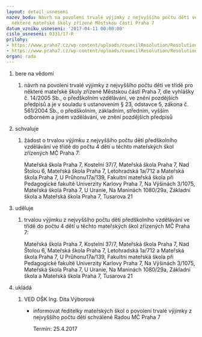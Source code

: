 ```yaml
---
layout: detail_usneseni
nazev_bodu: Návrh na povolení trvalé výjimky z nejvyššího počtu dětí ve třídě pro
  některé mateřské školy zřízené Městskou částí Praha 7
datum_vzniku_usneseni: '2017-04-11 00:00:00'
cislo_usneseni: 0331/17-R
prilohy:
- https://www.praha7.cz/wp-content/uploads/councilResolution/Resolutions/29241/export/1Duvodovazprava~189078.docx
- https://www.praha7.cz/wp-content/uploads/councilResolution/Resolutions/29241/export/export~296337.pdf
organ: rada
---
```

<ol class="urzList_view" id="urzList">
<li id="" class="urzClass1"><span name="1">bere na vědomí</span> 
<ol class="urzOlClass">
<li id="" class="urzClass2" style="TEXT-ALIGN: left"><span><p>návrh na povolení trvalé výjimky z nejvyššího počtu dětí ve třídě pro některé&nbsp;mateřské školy zřízené Městskou částí Praha 7, dle vyhlášky č. 14/2005 Sb., o předškolním vzdělávání, ve znění pozdějších předpisů a je v souladu s ustanovením § 23, odstavce 5, zákona č. 561/2004 Sb., o předškolním, základním, středním, vyšším odborném a jiném vzdělávání, ve znění pozdějších předpisů</p></span></li></ol></li>
<li id="" class="urzClass1"><span name="24">schvaluje</span> 
<ol class="urzOlClass">
<li id="" class="urzClass2" style="TEXT-ALIGN: left"><span><p>žádost o trvalou výjimku z nejvyššího počtu dětí předškolního vzdělávání ve třídě do počtu 4 dětí&nbsp;u těchto mateřských škol zřízených MČ Praha 7:</p><p>Mateřská škola Praha 7, Kostelní 37/7, Mateřská škola Praha 7, Nad Štolou 6, Mateřská škola Praha 7, Letohradská 1a/712 a Mateřská škola Praha 7, U Průhonu17a/139, Fakultní mateřská škola při Pedagogické fakultě Univerzity Karlovy Praha 7, Na Výšinách 3/1075, Mateřská škola Praha 7, U Uranie, Na Maninách 1080/29a, Základní škola a Mateřská škola Praha 7, Tusarova 21</p></span></li></ol></li>
<li id="" class="urzClass1"><span name="31">uděluje</span> 
<ol class="urzOlClass">
<li id="" class="urzClass2" style="TEXT-ALIGN: left"><span><p>trvalou výjimku z nejvyššího počtu dětí předškolního vzdělávání ve třídě do počtu 4 dětí&nbsp;u těchto mateřských škol zřízených MČ Praha 7:&nbsp;</p><p>Mateřská škola Praha 7, Kostelní 37/7, Mateřská škola Praha 7, Nad Štolou 6, Mateřská škola Praha 7, Letohradská 1a/712 a Mateřská škola Praha 7, U Průhonu17a/139, Fakultní mateřská škola při Pedagogické fakultě Univerzity Karlovy Praha 7, Na Výšinách 3/1075, Mateřská škola Praha 7, U Uranie, Na Maninách 1080/29a, Základní škola a Mateřská škola Praha 7, Tusarova 21</p></span></li></ol></li><li class="urzClass1" id="urzUkoly"><span name="1">ukládá</span><ol class="urzOlClass"><li class="urzClass2"><span><p>VED OŠK Ing. Dita Výborová</p></span><ul class="urzUlClass"><li class="urzClass3"><span><p>informovat ředitelky mateřských škol o povolení trvalé výjimky z nejvyššího počtu dětí schválené Radou MČ Praha 7</p></span><span class="urzUkolTermin">  Termín:&nbsp;25.4.2017</span></li></ul></li></ol></li>
</ol>